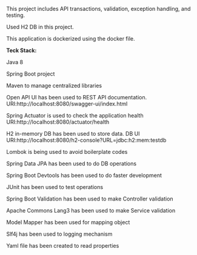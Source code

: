 This project includes API transactions, validation, exception handling, and testing.

Used H2 DB in this project.

This application is dockerized using the docker file.

**Teck Stack:**

Java 8 

Spring Boot project

Maven to manage centralized libraries

Open API UI has been used to REST API documentation. URI:http://localhost:8080/swagger-ui/index.html

Spring Actuator is used to check the application health URI:http://localhost:8080/actuator/health

H2 in-memory DB has been used to store data. DB UI URI:http://localhost:8080/h2-console?URL=jdbc:h2:mem:testdb

Lombok is being used to avoid boilerplate codes

Spring Data JPA has been used to do DB operations

Spring Boot Devtools has been used to do faster development 

JUnit has been used to test operations

Spring Boot Validation has been used to make Controller validation 

Apache Commons Lang3 has been used to make Service validation 

Model Mapper has been used for mapping object  

Slf4j has been used to logging mechanism

Yaml file has been created to read properties